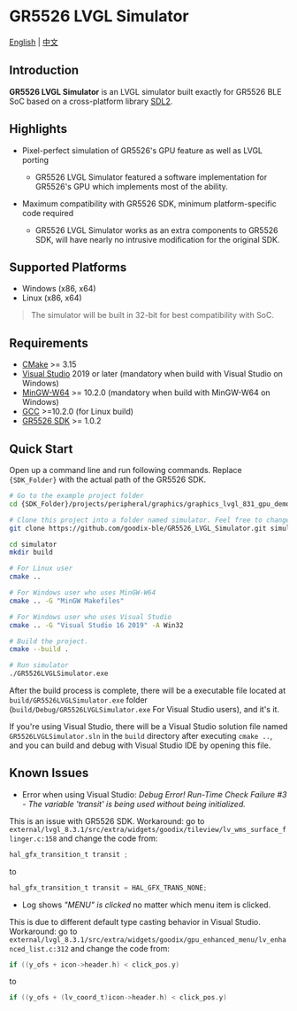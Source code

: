 # GR5526 LVGL Simulator

[English](./README_en.md) | [中文](./README.md)

## Introduction

**GR5526 LVGL Simulator** is an LVGL simulator built exactly for GR5526 BLE SoC based on a cross-platform library [SDL2](https://www.libsdl.org/).

## Highlights

 - Pixel-perfect simulation of GR5526's GPU feature as well as LVGL porting

    - GR5526 LVGL Simulator featured a software implementation for GR5526's GPU which implements most of the ability.

 - Maximum compatibility with GR5526 SDK, minimum platform-specific code required

    - GR5526 LVGL Simulator works as an extra components to GR5526 SDK, will have nearly no intrusive modification for the original SDK.

## Supported Platforms

 - Windows (x86, x64)
 - Linux (x86, x64)

> The simulator will be built in 32-bit for best compatibility with SoC.

## Requirements

 - [CMake](https://cmake.org/) >= 3.15
 - [Visual Studio](https://visualstudio.microsoft.com/) 2019 or later (mandatory when build with Visual Studio on Windows)
 - [MinGW-W64](https://www.mingw-w64.org/) >= 10.2.0 (mandatory when build with MinGW-W64 on Windows)
 - [GCC](https://gcc.gnu.org/) >=10.2.0 (for Linux build)
 - [GR5526 SDK](https://github.com/goodix-ble/GR5526.SDK) >= 1.0.2

## Quick Start

Open up a command line and run following commands. Replace `{SDK_Folder}` with the actual path of the GR5526 SDK.

```bash
# Go to the example project folder
cd {SDK_Folder}/projects/peripheral/graphics/graphics_lvgl_831_gpu_demo

# Clone this project into a folder named simulator. Feel free to change the folder name
git clone https://github.com/goodix-ble/GR5526_LVGL_Simulator.git simulator

cd simulator
mkdir build

# For Linux user
cmake ..

# For Windows user who uses MinGW-W64
cmake .. -G "MinGW Makefiles"

# For Windows user who uses Visual Studio
cmake .. -G "Visual Studio 16 2019" -A Win32

# Build the project.
cmake --build .

# Run simulator
./GR5526LVGLSimulator.exe
```

After the build process is complete, there will be a executable file located at `build/GR5526LVGLSimulator.exe` folder (`build/Debug/GR5526LVGLSimulator.exe` For Visual Studio users), and it's it.

If you're using Visual Studio, there will be a Visual Studio solution file named `GR5526LVGLSimulator.sln` in the `build` directory after executing `cmake ..`, and you can build and debug with Visual Studio IDE by opening this file.



## Known Issues

 - Error when using Visual Studio: *Debug Error! Run-Time Check Failure #3 - The variable 'transit' is being used without being initialized.*

This is an issue with GR5526 SDK.
Workaround: go to `external/lvgl_8.3.1/src/extra/widgets/goodix/tileview/lv_wms_surface_flinger.c:158` and change the code from:

```c
hal_gfx_transition_t transit ;
```

to

```c
hal_gfx_transition_t transit = HAL_GFX_TRANS_NONE;
```

 - Log shows *"MENU" is clicked* no matter which menu item is clicked.

This is due to different default type casting behavior in Visual Studio.
Workaround: go to `external/lvgl_8.3.1/src/extra/widgets/goodix/gpu_enhanced_menu/lv_enhanced_list.c:312` and change the code from:

```c
if ((y_ofs + icon->header.h) < click_pos.y)
```

to

```c
if ((y_ofs + (lv_coord_t)icon->header.h) < click_pos.y)
```